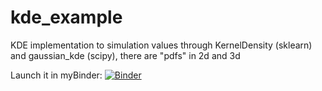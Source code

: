 # kde_example
KDE implementation to simulation values through KernelDensity (sklearn) and gaussian_kde (scipy), there are "pdfs" in 2d and 3d

Launch it in myBinder:
[![Binder](https://mybinder.org/badge_logo.svg)](https://mybinder.org/v2/gh/fjbautistas/kde_example/master?filepath=bandwidths.ipynb)

